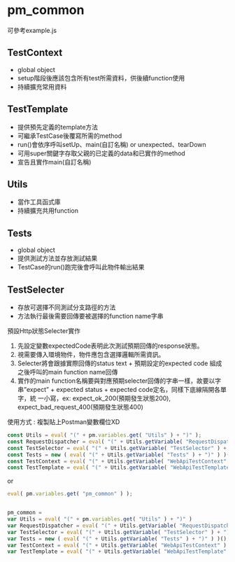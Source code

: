 # pm_common
可參考example.js
## TestContext 
- global object
- setup階段後應該包含所有test所需資料，供後續function使用
- 持續擴充常用資料

## TestTemplate
- 提供預先定義的template方法
- 可繼承TestCase後覆寫所需的method
- run()會依序呼叫setUp、main(自訂名稱) or unexpected、tearDown
- 可用super關鍵字存取父親的已定義的data和已實作的method
- 宣告且實作main(自訂名稱)

## Utils
- 當作工具函式庫
- 持續擴充共用function

## Tests
- global object
- 提供測試方法並存放測試結果
- TestCase的run()跑完後會呼叫此物件輸出結果

## TestSelecter
- 存放可選擇不同測試分支路徑的方法
- 方法執行最後需要回傳要被選擇的function name字串

預設Http狀態Selecter實作
1.  先設定變數expectedCode表明此次測試預期回傳的response狀態。
2.	視需要傳入環境物件，物件應包含選擇邏輯所需資訊。
3.	Selecter將會跟據實際回傳的status text + 預期設定的expected code 組成之後呼叫的main function name回傳
4.  實作的main function名稱要與對應預期selecter回傳的字串一樣，故要以字串”expect” + expected status + expected code定名，同樣下底線隔開各單字，統     一小寫，ex: expect_ok_200(預期發生狀態200), expect_bad_request_400(預期發生狀態400)
    


使用方式 : 複製貼上Postman變數欄位XD
```javascript
const Utils = eval( "(" + pm.variables.get( "Utils" ) + ")" );
const RequestDispatcher = eval( "(" + Utils.getVariable( "RequestDispatcher" ) + ")" );
const TestSelector = eval( "(" + Utils.getVariable( "TestSelector" ) + ")" );
const Tests = new ( eval( "(" + Utils.getVariable( "Tests" ) + ")" ) )();
const TestContext = eval( "(" + Utils.getVariable( "WebApiTestContext" ) + ")" );
const TestTemplate = eval( "(" + Utils.getVariable( "WebApiTestTemplate" ) + ")" );
```

or

```javascript
eval( pm.variables.get( "pm_common" ) );


pm_common =
var Utils = eval( "(" + pm.variables.get( "Utils" ) + ")" )
var RequestDispatcher = eval( "(" + Utils.getVariable( "RequestDispatcher" ) + ")" );
var TestSelector = eval( "(" + Utils.getVariable( "TestSelector" ) + ")" );
var Tests = new ( eval( "(" + Utils.getVariable( "Tests" ) + ")" ) )();
var TestContext = eval( "(" + Utils.getVariable( "WebApiTestContext" ) + ")" );
var TestTemplate = eval( "(" + Utils.getVariable( "WebApiTestTemplate" ) + ")" );
```
